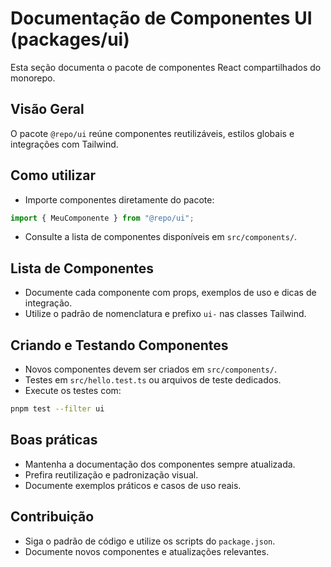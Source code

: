 # Documentação de Componentes UI (packages/ui)

Esta seção documenta o pacote de componentes React compartilhados do monorepo.

## Visão Geral

O pacote `@repo/ui` reúne componentes reutilizáveis, estilos globais e integrações com Tailwind.

## Como utilizar

- Importe componentes diretamente do pacote:

```js
import { MeuComponente } from "@repo/ui";
```

- Consulte a lista de componentes disponíveis em `src/components/`.

## Lista de Componentes

- Documente cada componente com props, exemplos de uso e dicas de integração.
- Utilize o padrão de nomenclatura e prefixo `ui-` nas classes Tailwind.

## Criando e Testando Componentes

- Novos componentes devem ser criados em `src/components/`.
- Testes em `src/hello.test.ts` ou arquivos de teste dedicados.
- Execute os testes com:

```bash
pnpm test --filter ui
```

## Boas práticas

- Mantenha a documentação dos componentes sempre atualizada.
- Prefira reutilização e padronização visual.
- Documente exemplos práticos e casos de uso reais.

## Contribuição

- Siga o padrão de código e utilize os scripts do `package.json`.
- Documente novos componentes e atualizações relevantes.
